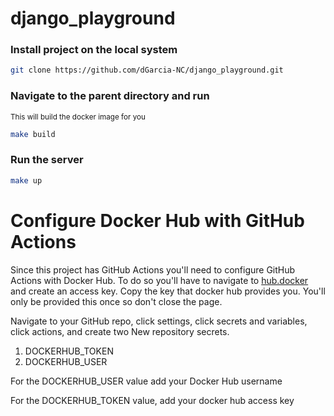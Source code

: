 # django_playground

### Install project on the local system
```bash
git clone https://github.com/dGarcia-NC/django_playground.git
```

### Navigate to the parent directory and run
<sub> This will build the docker image for you </sub>
```bash
make build
```

### Run the server
```bash
make up
```

# Configure Docker Hub with GitHub Actions
Since this project has GitHub Actions you'll need to configure GitHub Actions with Docker Hub. To do so you'll have to navigate to [hub.docker](https://hub.docker.com/settings/security) and create an access key.  Copy the key that docker hub provides you.  You'll only be provided this once so don't close the page.

Navigate to your GitHub repo, click settings, click secrets and variables, click actions, and create two New repository secrets.
1. DOCKERHUB_TOKEN
2. DOCKERHUB_USER


For the DOCKERHUB_USER value add your Docker Hub username


For the DOCKERHUB_TOKEN value, add your docker hub access key
